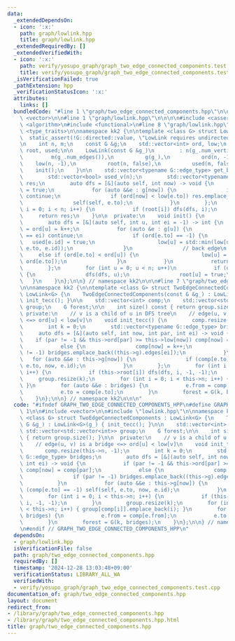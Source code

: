 ```yaml
---
data:
  _extendedDependsOn:
  - icon: ':x:'
    path: graph/lowlink.hpp
    title: graph/lowlink.hpp
  _extendedRequiredBy: []
  _extendedVerifiedWith:
  - icon: ':x:'
    path: verify/yosupo_graph/graph_two_edge_connected_components.test.cpp
    title: verify/yosupo_graph/graph_two_edge_connected_components.test.cpp
  _isVerificationFailed: true
  _pathExtension: hpp
  _verificationStatusIcon: ':x:'
  attributes:
    links: []
  bundledCode: "#line 1 \"graph/two_edge_connected_components.hpp\"\n\n\n\n#include\
    \ <vector>\n\n#line 1 \"graph/lowlink.hpp\"\n\n\n\n#include <cassert>\n#include\
    \ <algorithm>\n#include <functional>\n#line 8 \"graph/lowlink.hpp\"\n#include\
    \ <type_traits>\n\nnamespace kk2 {\n\ntemplate <class G> struct LowLink {\n  \
    \  static_assert(!G::directed::value, \"LowLink requires undirected graph\");\n\
    \n    int n, m;\n    const G &g;\n    std::vector<int> ord, low;\n    std::vector<bool>\
    \ root, used;\n\n    LowLink(const G &g_)\n        : n(g_.num_vertices()),\n \
    \         m(g_.num_edges()),\n          g(g_),\n          ord(n, -1),\n      \
    \    low(n, -1),\n          root(n, false),\n          used(m, false) {\n    \
    \    init();\n    }\n\n    std::vector<typename G::edge_type> get_bridges() {\n\
    \        std::vector<bool> used_v(n);\n        std::vector<typename G::edge_type>\
    \ res;\n        auto dfs = [&](auto self, int now) -> void {\n            used_v[now]\
    \ = true;\n            for (auto &&e : g[now]) {\n                if (used_v[e.to])\
    \ continue;\n                if (ord[now] < low[e.to]) res.emplace_back(e);\n\
    \                self(self, e.to);\n            }\n        };\n        for (int\
    \ i = 0; i < n; i++) {\n            if (root[i]) dfs(dfs, i);\n        }\n   \
    \     return res;\n    }\n\n  private:\n    void init() {\n        int k = 0;\n\
    \        auto dfs = [&](auto self, int u, int ei = -1) -> int {\n            low[u]\
    \ = ord[u] = k++;\n            for (auto &e : g[u]) {\n                if (e.id\
    \ == ei) continue;\n                if (ord[e.to] == -1) {\n                 \
    \   used[e.id] = true;\n                    low[u] = std::min(low[u], self(self,\
    \ e.to, e.id));\n                }\n                // back edge\n           \
    \     else if (ord[e.to] < ord[u]) {\n                    low[u] = std::min(low[u],\
    \ ord[e.to]);\n                }\n            }\n            return low[u];\n\
    \        };\n        for (int u = 0; u < n; u++)\n            if (ord[u] == -1)\
    \ {\n                dfs(dfs, u);\n                root[u] = true;\n         \
    \   }\n    }\n};\n\n} // namespace kk2\n\n\n#line 7 \"graph/two_edge_connected_components.hpp\"\
    \n\nnamespace kk2 {\n\ntemplate <class G> struct TwoEdgeConnectedComponents :\
    \ LowLink<G> {\n    TwoEdgeConnectedComponents(const G &g_) : LowLink<G>(g_) {\
    \ init_tecc(); }\n\n    std::vector<int> comp;\n    std::vector<std::vector<int>>\
    \ group;\n    G forest;\n\n    int size() const { return group.size(); }\n\n \
    \ private:\n    // v is a child of u in DFS tree\n    // edge(u, v) is a bridge\
    \ <=> ord[u] < low[v]\n    void init_tecc() {\n        comp.resize(this->n, -1);\n\
    \        int k = 0;\n        std::vector<typename G::edge_type> bridges;\n   \
    \     auto dfs = [&](auto self, int now, int par, int ei) -> void {\n        \
    \    if (par != -1 && this->ord[par] >= this->low[now]) comp[now] = comp[par];\n\
    \            else {\n                comp[now] = k++;\n                if (par\
    \ != -1) bridges.emplace_back((this->g).edges[ei]);\n            }\n         \
    \   for (auto &&e : this->g[now]) {\n                if (comp[e.to] == -1) self(self,\
    \ e.to, now, e.id);\n            }\n        };\n        for (int i = 0; i < this->n;\
    \ i++) {\n            if (this->root[i]) dfs(dfs, i, -1, -1);\n        }\n   \
    \     group.resize(k);\n        for (int i = 0; i < this->n; i++) { group[comp[i]].emplace_back(i);\
    \ }\n        for (auto &&e : bridges) {\n            e.from = comp[e.from];\n\
    \            e.to = comp[e.to];\n        }\n        forest = G(k, bridges);\n\
    \    }\n};\n\n} // namespace kk2\n\n\n"
  code: "#ifndef GRAPH_TWO_EDGE_CONNECTED_COMPONENTS_HPP\n#define GRAPH_TWO_EDGE_CONNECTED_COMPONENTS_HPP\
    \ 1\n\n#include <vector>\n\n#include \"lowlink.hpp\"\n\nnamespace kk2 {\n\ntemplate\
    \ <class G> struct TwoEdgeConnectedComponents : LowLink<G> {\n    TwoEdgeConnectedComponents(const\
    \ G &g_) : LowLink<G>(g_) { init_tecc(); }\n\n    std::vector<int> comp;\n   \
    \ std::vector<std::vector<int>> group;\n    G forest;\n\n    int size() const\
    \ { return group.size(); }\n\n  private:\n    // v is a child of u in DFS tree\n\
    \    // edge(u, v) is a bridge <=> ord[u] < low[v]\n    void init_tecc() {\n \
    \       comp.resize(this->n, -1);\n        int k = 0;\n        std::vector<typename\
    \ G::edge_type> bridges;\n        auto dfs = [&](auto self, int now, int par,\
    \ int ei) -> void {\n            if (par != -1 && this->ord[par] >= this->low[now])\
    \ comp[now] = comp[par];\n            else {\n                comp[now] = k++;\n\
    \                if (par != -1) bridges.emplace_back((this->g).edges[ei]);\n \
    \           }\n            for (auto &&e : this->g[now]) {\n                if\
    \ (comp[e.to] == -1) self(self, e.to, now, e.id);\n            }\n        };\n\
    \        for (int i = 0; i < this->n; i++) {\n            if (this->root[i]) dfs(dfs,\
    \ i, -1, -1);\n        }\n        group.resize(k);\n        for (int i = 0; i\
    \ < this->n; i++) { group[comp[i]].emplace_back(i); }\n        for (auto &&e :\
    \ bridges) {\n            e.from = comp[e.from];\n            e.to = comp[e.to];\n\
    \        }\n        forest = G(k, bridges);\n    }\n};\n\n} // namespace kk2\n\
    \n#endif // GRAPH_TWO_EDGE_CONNECTED_COMPONENTS_HPP\n"
  dependsOn:
  - graph/lowlink.hpp
  isVerificationFile: false
  path: graph/two_edge_connected_components.hpp
  requiredBy: []
  timestamp: '2024-12-28 13:03:48+09:00'
  verificationStatus: LIBRARY_ALL_WA
  verifiedWith:
  - verify/yosupo_graph/graph_two_edge_connected_components.test.cpp
documentation_of: graph/two_edge_connected_components.hpp
layout: document
redirect_from:
- /library/graph/two_edge_connected_components.hpp
- /library/graph/two_edge_connected_components.hpp.html
title: graph/two_edge_connected_components.hpp
---
```

